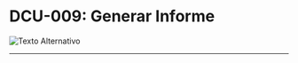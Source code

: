 # DCU-009: Generar Informe
![Texto Alternativo](https://github.com/TtheCrazyMeats/imagenes/blob/main/Generar%20informe%20dc.jpeg)
****
